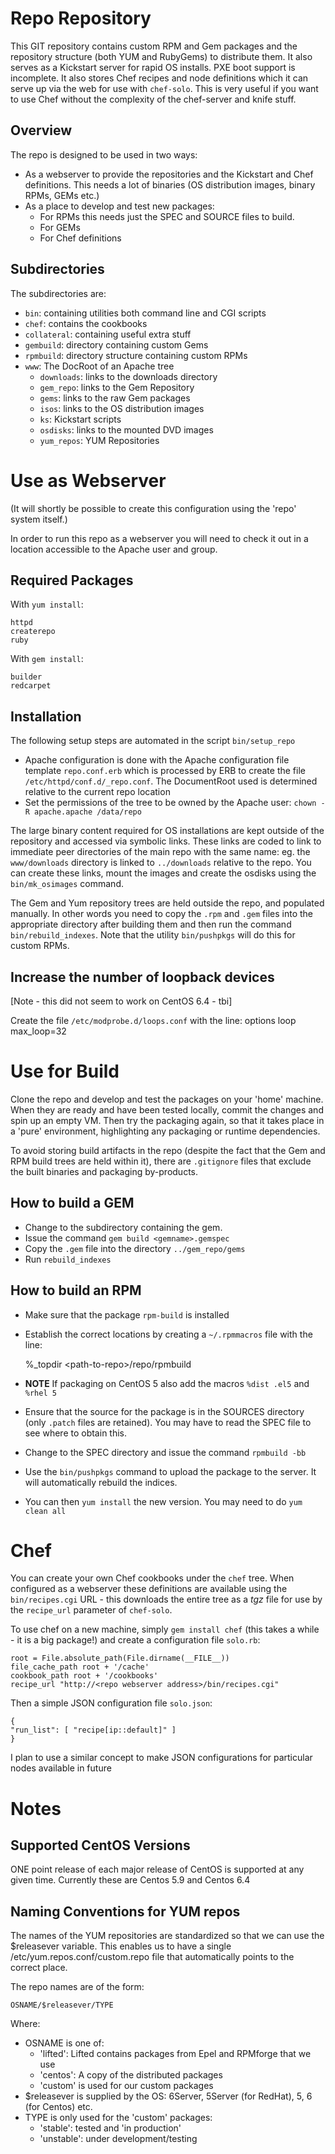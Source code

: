 Repo Repository
===============

This GIT repository contains custom RPM and Gem packages and the repository structure
(both YUM and RubyGems) to distribute them. It also serves as a Kickstart server for
rapid OS installs. PXE boot support is incomplete.
It also stores Chef recipes and node definitions which it can serve up via the web
for use with `chef-solo`. This is very useful if you want to use Chef without the 
complexity of the chef-server and knife stuff.

Overview
--------

The repo is designed to be used in two ways:

* As a webserver to provide the repositories and the Kickstart and Chef definitions. This needs
a lot of binaries (OS distribution images, binary RPMs, GEMs etc.)
* As a place to develop and test new packages: 
    * For RPMs this needs just the SPEC and SOURCE files to build.
    * For GEMs
    * For Chef definitions

Subdirectories
--------------
The subdirectories are:

* `bin`: containing utilities both command line and CGI scripts
* `chef`: contains the cookbooks
* `collateral`: containing useful extra stuff
* `gembuild`: directory containing custom Gems
* `rpmbuild`: directory structure containing custom RPMs
* `www`: The DocRoot of an Apache tree
    * `downloads`: links to the downloads directory
    * `gem_repo`: links to the Gem Repository
    * `gems`: links to the raw Gem packages
    * `isos`: links to the OS distribution images
    * `ks`: Kickstart scripts
    * `osdisks`: links to the mounted DVD images
    * `yum_repos`: YUM Repositories

Use as Webserver
================

(It will shortly be possible to create this configuration using the 'repo' system itself.)

In order to run this repo as a webserver you will need to check it out in a location accessible to the Apache user and group. 

Required Packages
-----------------
With `yum install`:

    httpd
    createrepo
    ruby

With `gem install`:

    builder
    redcarpet

Installation
------------
The following setup steps are automated in the script `bin/setup_repo`

* Apache configuration is done with the Apache configuration file template `repo.conf.erb` which
is processed by ERB to create the file `/etc/httpd/conf.d/_repo.conf`. The DocumentRoot used is 
determined relative to the current repo location
* Set the permissions of the tree to be owned by the Apache user: `chown -R apache.apache /data/repo`

The large binary content required for OS installations are kept outside of the repository and accessed
via symbolic links. These links are coded to link to immediate peer directories of the main repo with 
the same name: eg. the `www/downloads` directory is linked to `../downloads` relative to the repo.
You can create these links,  mount the images and create the osdisks using the `bin/mk_osimages` command.

The Gem and Yum repository trees are held outside the repo, and populated manually. In other words
you need to copy the `.rpm` and `.gem` files into the appropriate directory after building them and then
run the command `bin/rebuild_indexes`. Note that the utility `bin/pushpkgs` will do this for custom RPMs.

Increase the number of loopback devices
---------------------------------------

[Note - this did not seem to work on CentOS 6.4 - tbi]

Create the file `/etc/modprobe.d/loops.conf` with the line:
    options loop max_loop=32

Use for Build
=============
Clone the repo and develop and test the packages on your 'home' machine. When they are ready and have been tested locally, commit the changes and spin up an empty VM. Then try the packaging again, so that it takes place in a 'pure' environment, highlighting any packaging or runtime dependencies.

To avoid storing build artifacts in the repo (despite the fact that the Gem and RPM build trees are held within it), there are `.gitignore` files that exclude the built binaries and packaging by-products.

How to build a GEM
------------------
* Change to the subdirectory containing the gem.
* Issue the command `gem build <gemname>.gemspec`
* Copy the `.gem` file into the directory `../gem_repo/gems`
* Run `rebuild_indexes`

How to build an RPM
-------------------

* Make sure that the package `rpm-build` is installed
* Establish the correct locations by creating a `~/.rpmmacros` file with the line:

    %_topdir &lt;path-to-repo&gt;/repo/rpmbuild

* __NOTE__ If packaging on CentOS 5 also add the macros `%dist .el5` and `%rhel 5`
* Ensure that the source for the package is in the SOURCES directory (only `.patch` files are retained). You may have to read the SPEC file to see where to obtain this.
* Change to the SPEC directory and issue the command `rpmbuild -bb`
* Use the `bin/pushpkgs` command to upload the package to the server. It will automatically rebuild the indices.
* You can then `yum install` the new version. You may need to do `yum clean all`

Chef
====
You can create your own Chef cookbooks under the `chef` tree. When configured as a webserver these definitions are available using the `bin/recipes.cgi` URL - this downloads the entire tree as a _tgz_ file for use by the `recipe_url` parameter of `chef-solo`.

To use chef on a new machine, simply `gem install chef` (this takes a while - it is a big package!) and create a configuration file `solo.rb`:

    root = File.absolute_path(File.dirname(__FILE__))
    file_cache_path root + '/cache'
    cookbook_path root + '/cookbooks'
    recipe_url "http://<repo webserver address>/bin/recipes.cgi"

Then a simple JSON configuration file `solo.json`:

    {
	"run_list": [ "recipe[ip::default]" ]
    }

I plan to use a similar concept to make JSON configurations for particular nodes available in future

Notes
=====

Supported CentOS Versions
-------------------------

ONE point release of each major release of CentOS is supported at any given time.
Currently these are Centos 5.9 and Centos 6.4

Naming Conventions for YUM repos
--------------------------------

The names of the YUM repositories are standardized so that we can use the $releasever variable.
This enables us to have a single /etc/yum.repos.conf/custom.repo file that automatically
points to the correct place.

The repo names are of the form:

    OSNAME/$releasever/TYPE

Where:

* OSNAME is one of:
    * 'lifted': Lifted contains packages from Epel and RPMforge that we use
    * 'centos': A copy of the distributed packages
    * 'custom' is used for our custom packages
* $releasever is supplied by the OS: 6Server, 5Server (for RedHat), 5, 6 (for Centos) etc.
* TYPE is only used for the 'custom' packages:
    * 'stable': tested and 'in production'
    * 'unstable': under development/testing
